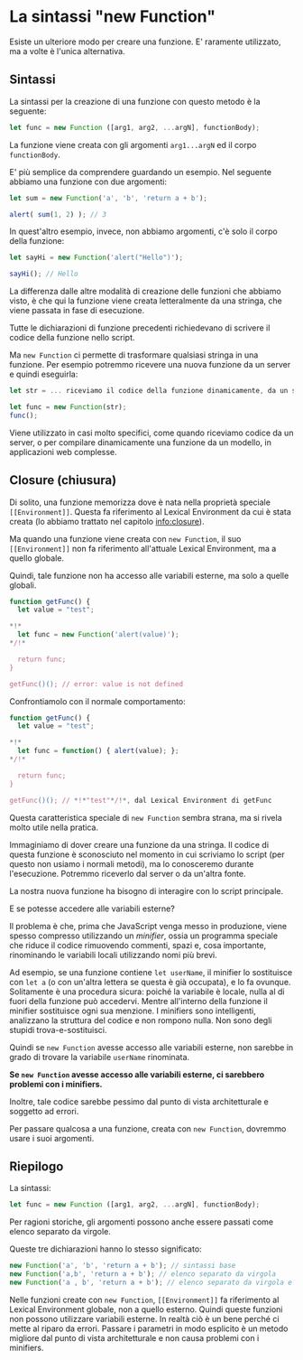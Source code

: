 
# La sintassi "new Function"

Esiste un ulteriore modo per creare una funzione. E' raramente utilizzato, ma a volte è l'unica alternativa.

## Sintassi

La sintassi per la creazione di una funzione con questo metodo è la seguente:

```js
let func = new Function ([arg1, arg2, ...argN], functionBody);
```

La funzione viene creata con gli argomenti `arg1...argN` ed il corpo `functionBody`.

E' più semplice da comprendere guardando un esempio. Nel seguente abbiamo una funzione con due argomenti:

```js run
let sum = new Function('a', 'b', 'return a + b');

alert( sum(1, 2) ); // 3
```

In quest'altro esempio, invece, non abbiamo argomenti, c'è solo il corpo della funzione:

```js run
let sayHi = new Function('alert("Hello")');

sayHi(); // Hello
```

La differenza dalle altre modalità di creazione delle funzioni che abbiamo visto, è che  qui la funzione viene creata letteralmente da una stringa, che viene passata in fase di esecuzione.

Tutte le dichiarazioni di funzione precedenti richiedevano di scrivere il codice della funzione nello script.

Ma `new Function` ci permette di trasformare qualsiasi stringa in una funzione. Per esempio potremmo ricevere una nuova funzione da un server e quindi eseguirla:

```js
let str = ... riceviamo il codice della funzione dinamicamente, da un server ...

let func = new Function(str);
func();
```

Viene utilizzato in casi molto specifici, come quando riceviamo codice da un server, o per compilare dinamicamente una funzione da un modello, in applicazioni web complesse.

## Closure (chiusura)

Di solito, una funzione memorizza dove è nata nella proprietà speciale `[[Environment]]`. Questa fa riferimento al Lexical Environment da cui è stata creata (lo abbiamo trattato nel capitolo <info:closure>).

Ma quando una funzione viene creata con `new Function`, il suo `[[Environment]]` non fa riferimento all'attuale Lexical Environment, ma a quello globale.

Quindi, tale funzione non ha accesso alle variabili esterne, ma solo a quelle globali.

```js run
function getFunc() {
  let value = "test";

*!*
  let func = new Function('alert(value)');
*/!*

  return func;
}

getFunc()(); // error: value is not defined
```

Confrontiamolo con il normale comportamento:

```js run
function getFunc() {
  let value = "test";

*!*
  let func = function() { alert(value); };
*/!*

  return func;
}

getFunc()(); // *!*"test"*/!*, dal Lexical Environment di getFunc
```

Questa caratteristica speciale di `new Function` sembra strana, ma si rivela molto utile nella pratica.

Immaginiamo di dover creare una funzione da una stringa. Il codice di questa funzione è sconosciuto nel momento in cui scriviamo lo script (per questo non usiamo i normali metodi), ma lo conosceremo durante l'esecuzione. Potremmo riceverlo dal server o da un'altra fonte.

La nostra nuova funzione ha bisogno di interagire con lo script principale.

E se potesse accedere alle variabili esterne?

Il problema è che, prima che JavaScript venga messo in produzione, viene spesso compresso utilizzando un *minifier*, ossia un programma speciale che riduce il codice rimuovendo commenti, spazi e, cosa importante, rinominando le variabili locali utilizzando nomi più brevi.

Ad esempio, se una funzione contiene `let userName`, il minifier lo sostituisce con `let a` (o con un'altra lettera se questa è già occupata), e lo fa ovunque. Solitamente è una procedura sicura: poiché la variabile è locale, nulla al di fuori della funzione può accedervi. Mentre all'interno della funzione il minifier sostituisce ogni sua menzione. I minifiers sono intelligenti, analizzano la struttura del codice e non rompono nulla. Non sono degli stupidi trova-e-sostituisci.

Quindi se `new Function` avesse accesso alle variabili esterne, non sarebbe in grado di trovare la variabile `userName` rinominata.

**Se `new Function` avesse accesso alle variabili esterne, ci sarebbero problemi con i minifiers.**

Inoltre, tale codice sarebbe pessimo dal punto di vista architetturale e soggetto ad errori.

Per passare qualcosa a una funzione, creata con `new Function`, dovremmo usare i suoi argomenti.

## Riepilogo

La sintassi:

```js
let func = new Function ([arg1, arg2, ...argN], functionBody);
```
Per ragioni storiche, gli argomenti possono anche essere passati come elenco separato da virgole.

Queste tre dichiarazioni hanno lo stesso significato:

```js
new Function('a', 'b', 'return a + b'); // sintassi base
new Function('a,b', 'return a + b'); // elenco separato da virgola
new Function('a , b', 'return a + b'); // elenco separato da virgola e spazio
```
Nelle funzioni create con `new Function`, `[[Environment]]` fa riferimento al Lexical Environment globale, non a quello esterno. Quindi queste funzioni non possono utilizzare variabili esterne. In realtà ciò è un bene perché ci mette al riparo da errori. Passare i parametri in modo esplicito è un metodo migliore dal punto di vista architetturale e non causa problemi con i minifiers.

